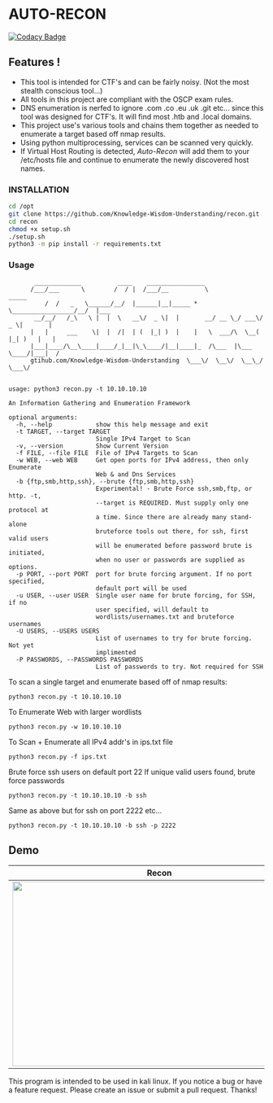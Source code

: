 # AUTO-RECON

[![Codacy Badge](https://api.codacy.com/project/badge/Grade/fa8f5aab4e434f848e5b7f27bb9eb816)](https://app.codacy.com/app/Knowledge-Wisdom-Understanding/recon?utm_source=github.com&utm_medium=referral&utm_content=Knowledge-Wisdom-Understanding/recon&utm_campaign=Badge_Grade_Dashboard)

## Features !

- This tool is intended for CTF's and can be fairly noisy. (Not the most stealth conscious tool...)
- All tools in this project are compliant with the OSCP exam rules.
- DNS enumeration is nerfed to ignore .com .co .eu .uk .git etc... since this tool was designed for CTF's. It will find most .htb and .local domains.
- This project use's various tools and chains them together as needed to enumerate a target based off nmap results.
- Using python multiprocessing, services can be scanned very quickly.
- If Virtual Host Routing is detected, _Auto-Recon_ will add them to your /etc/hosts file and continue to enumerate the newly discovered host names.

### INSTALLATION

```bash
cd /opt
git clone https://github.com/Knowledge-Wisdom-Understanding/recon.git
cd recon
chmod +x setup.sh
./setup.sh
python3 -m pip install -r requirements.txt
```

### Usage

```text
       _____________          ____    ________________
      /___/___      \        /  / |  /___/__          \                   _____
          /  /   _   \______/__/  |______|__|_____ *   \_________________/__/  |___
       __/__/   /_\   \ |  |  \   __\/  _ \|  |       __/ __ \_/ ___\/  _ \|       |
      |   |     ___    \|  |  /|  | (  |_| )  |    |   \  ___/\  \__(  |_| )   |   |
      |___|____/\__\____|____/_|__|\_\____/|__|____|_  /\___  |\___  \____/|___|  /
      gtihub.com/Knowledge-Wisdom-Understanding  \___\/  \__\/  \__\_/      \___\/


usage: python3 recon.py -t 10.10.10.10

An Information Gathering and Enumeration Framework

optional arguments:
  -h, --help            show this help message and exit
  -t TARGET, --target TARGET
                        Single IPv4 Target to Scan
  -v, --version         Show Current Version
  -f FILE, --file FILE  File of IPv4 Targets to Scan
  -w WEB, --web WEB     Get open ports for IPv4 address, then only Enumerate
                        Web & and Dns Services
  -b {ftp,smb,http,ssh}, --brute {ftp,smb,http,ssh}
                        Experimental! - Brute Force ssh,smb,ftp, or http. -t,
                        --target is REQUIRED. Must supply only one protocol at
                        a time. Since there are already many stand-alone
                        bruteforce tools out there, for ssh, first valid users
                        will be enumerated before password brute is initiated,
                        when no user or passwords are supplied as options.
  -p PORT, --port PORT  port for brute forcing argument. If no port specified,
                        default port will be used
  -u USER, --user USER  Single user name for brute forcing, for SSH, if no
                        user specified, will default to
                        wordlists/usernames.txt and bruteforce usernames
  -U USERS, --USERS USERS
                        List of usernames to try for brute forcing. Not yet
                        implimented
  -P PASSWORDS, --PASSWORDS PASSWORDS
                        List of passwords to try. Not required for SSH
```

To scan a single target and enumerate based off of nmap results:

```
python3 recon.py -t 10.10.10.10
```

To Enumerate Web with larger wordlists

```
python3 recon.py -w 10.10.10.10
```

To Scan + Enumerate all IPv4 addr's in ips.txt file

```
python3 recon.py -f ips.txt
```

Brute force ssh users on default port 22 If unique valid users found, brute force passwords

```
python3 recon.py -t 10.10.10.10 -b ssh
```

Same as above but for ssh on port 2222 etc...

```
python3 recon.py -t 10.10.10.10 -b ssh -p 2222
```

## Demo

| Recon                                                                                                                              | Brute                                                                                                                                  |
| ---------------------------------------------------------------------------------------------------------------------------------- | -------------------------------------------------------------------------------------------------------------------------------------- |
| <img align="left" width="575" height="363" src="https://github.com/Knowledge-Wisdom-Understanding/recon/blob/master/img/auto.gif"> | <img align="left" width="575" height="363" src="https://github.com/Knowledge-Wisdom-Understanding/recon/blob/master/img/sshBrute.gif"> |

This program is intended to be used in kali linux.
If you notice a bug or have a feature request. Please create an issue or submit a pull request. Thanks!
